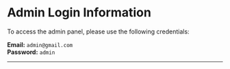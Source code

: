 # Admin Login Information

To access the admin panel, please use the following credentials:

**Email:** `admin@gmail.com`  
**Password:** `admin`

---
